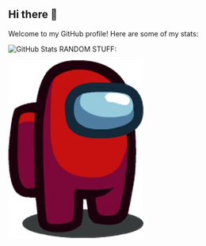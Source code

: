 ## Hi there 👋
Welcome to my GitHub profile! Here are some of my stats:

![GitHub Stats](https://github-readme-stats.vercel.app/api?username=ZenithQuantumx&show_icons=true&theme=dark)
RANDOM STUFF:

![Amogus-Red](https://github.com/ZenithQuantumx/ZenithQuantumx/blob/main/Amogus-Red.png)
